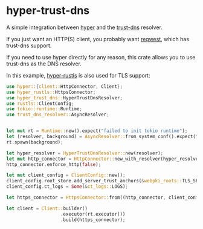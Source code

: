 # hyper-trust-dns

A simple integration between [hyper](https://github.com/hyperium/hyper) and the [trust-dns](https://github.com/bluejekyll/trust-dns) resolver.

If you just want an HTTP(S) client, you probably want [reqwest](https://github.com/seanmonstar/reqwest), which has trust-dns support.

If you need to use hyper directly for any reason, this crate allows you to use trust-dns as the DNS resolver.

In this example, [hyper-rustls](https://github.com/ctz/hyper-rustls) is also used for TLS support:

```rust
use hyper::{client::HttpConnector, Client};
use hyper_rustls::HttpsConnector;
use hyper_trust_dns::HyperTrustDnsResolver;
use rustls::ClientConfig;
use tokio::runtime::Runtime;
use trust_dns_resolver::AsyncResolver;


let mut rt = Runtime::new().expect("failed to init tokio runtime");
let (resolver, background) = AsyncResolver::from_system_conf().expect("failed to init dns resolver");
rt.spawn(background);

let hyper_resolver = HyperTrustDnsResolver::new(resolver);
let mut http_connector = HttpConnector::new_with_resolver(hyper_resolver);
http_connector.enforce_http(false);

let mut client_config = ClientConfig::new();
client_config.root_store.add_server_trust_anchors(&webpki_roots::TLS_SERVER_ROOTS);
client_config.ct_logs = Some(&ct_logs::LOGS);

let https_connector = HttpsConnector::from((http_connector, client_config));

let client = Client::builder()
                    .executor(rt.executor())
                    .build(https_connector);
```
